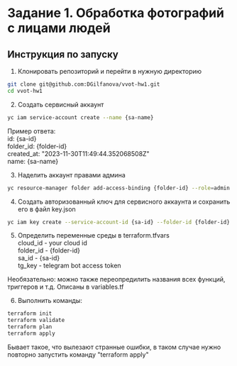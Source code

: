 # Задание 1. Обработка фотографий с лицами людей

## Инструкция по запуску

1. Клонировать репозиторий и перейти в нужную директорию

```bash
git clone git@github.com:DGilfanova/vvot-hw1.git
cd vvot-hw1
```

2. Создать сервисный аккаунт

```bash
yc iam service-account create --name {sa-name}
```

Пример ответа:  
id: {sa-id}  
folder_id: {folder-id}  
created_at: "2023-11-30T11:49:44.352068508Z"  
name: {sa-name}

3. Наделить аккаунт правами админа 

```bash
yc resource-manager folder add-access-binding {folder-id} --role=admin --service-account-id={sa-id}
```

4. Создать авторизованный ключ для сервисного аккаунта и сохранить его в файл key.json

```bash
yc iam key create --service-account-id {sa-id} --folder-id {folder-id} --output key.json
```

5. Определить переменные среды в terraform.tfvars  
cloud_id - your cloud id  
folder_id - {folder-id}  
sa_id - {sa-id}  
tg_key - telegram bot access token  

Необязательно: можно также переопредилить названия всех функций, триггеров и т.д. Описаны в variables.tf

6. Выполнить команды:

```bash
terraform init   
terraform validate  
terraform plan  
terraform apply
```

Бывает такое, что вылезают странные ошибки, в таком случае нужно повторно запустить команду "terraform apply"

